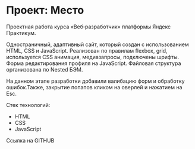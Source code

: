 # Проект: Место
Проектная работа курса «Веб‑разработчик» платформы Яндекс Практикум.


Одностраничный, адаптивный сайт, который создан с использованием HTML, CSS и JavaScript.
Реализован по правилам flexbox, grid, используется CSS анимация, медиазапросы, подключены шрифты. Форма редактирования профиля на JavaScript. Файловая структура организована по Nested БЭМ.

На данном этапе разработки добавили валибацию форм и обработку ошибок.Также, закрытие попапов кликом на оверлей и нажатием на Esc.

Стек технологий:
- HTML
- CSS
- JavaScript

Ссылка на GITHUB
